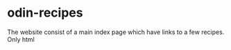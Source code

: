 # odin-recipes
The website consist of a main index page which have links to a few recipes.
Only html

